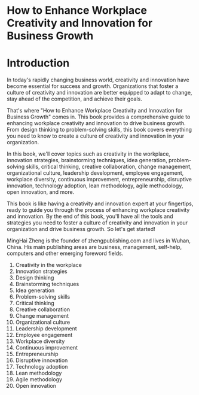 # How to Enhance Workplace Creativity and Innovation for Business Growth

# Introduction

In today's rapidly changing business world, creativity and innovation have become essential for success and growth. Organizations that foster a culture of creativity and innovation are better equipped to adapt to change, stay ahead of the competition, and achieve their goals.

That's where "How to Enhance Workplace Creativity and Innovation for Business Growth" comes in. This book provides a comprehensive guide to enhancing workplace creativity and innovation to drive business growth. From design thinking to problem-solving skills, this book covers everything you need to know to create a culture of creativity and innovation in your organization.

In this book, we'll cover topics such as creativity in the workplace, innovation strategies, brainstorming techniques, idea generation, problem-solving skills, critical thinking, creative collaboration, change management, organizational culture, leadership development, employee engagement, workplace diversity, continuous improvement, entrepreneurship, disruptive innovation, technology adoption, lean methodology, agile methodology, open innovation, and more.

This book is like having a creativity and innovation expert at your fingertips, ready to guide you through the process of enhancing workplace creativity and innovation. By the end of this book, you'll have all the tools and strategies you need to foster a culture of creativity and innovation in your organization and drive business growth. So let's get started!

MingHai Zheng is the founder of zhengpublishing.com and lives in Wuhan, China. His main publishing areas are business, management, self-help, computers and other emerging foreword fields.



1. Creativity in the workplace
2. Innovation strategies
3. Design thinking
4. Brainstorming techniques
5. Idea generation
6. Problem-solving skills
7. Critical thinking
8. Creative collaboration
9. Change management
10. Organizational culture
11. Leadership development
12. Employee engagement
13. Workplace diversity
14. Continuous improvement
15. Entrepreneurship
16. Disruptive innovation
17. Technology adoption
18. Lean methodology
19. Agile methodology
20. Open innovation

